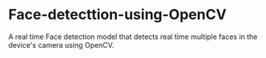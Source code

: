 # Face-detecttion-using-OpenCV
A real time Face detection model that detects real time multiple faces in the device's camera using OpenCV. 
